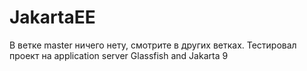 # JakartaEE

В ветке master ничего нету, смотрите в других  ветках.
Тестировал проект на application server Glassfish and Jakarta 9
